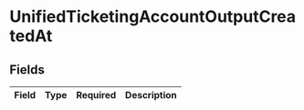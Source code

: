 # UnifiedTicketingAccountOutputCreatedAt


## Fields

| Field       | Type        | Required    | Description |
| ----------- | ----------- | ----------- | ----------- |